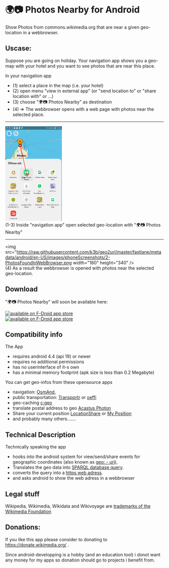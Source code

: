 # 🌍📷 Photos Nearby for Android

Show Photos from commons.wikimedia.org that are near a given geo-location in a webbrowser.

## Uscase: 

Suppose you are going on holiday. Your navigation app shows you a geo-map with your hotel
and you want to see photos that are near this place.

In your navigation app

* (1) select a place in the map (i.e. your hotel)
* (2) open menu "view in external app" (or "send location to" or "share location with" or ...)
* (3) choose "🌍📷 Photos Nearby" as destination 
* (4) => The webbrowser opens with a web page with photos near the selected place.  

---

<img src="https://raw.githubusercontent.com/k3b/geo2url/master/fastlane/metadata/android/en-US/images/phoneScreenshots/1-ShareInNaviApp.png" width="180" height="300" /><br/>
(1-3) Inside "navigation app" open selected geo-location with "🌍📷 Photos Nearby"

---

<img src="https://raw.githubusercontent.com/k3b/geo2url/master/fastlane/metadata/android/en-US/images/phoneScreenshots/2-PhotosFoundInWebBrowser.png width="180" height="340" /><br/>
(4) As a result the webbrowser is opened with photos near the selected geo-location.

## Download

"🌍📷 Photos Nearby" will soon be available here:

[<img src="https://f-droid.org/badge/get-it-on.png" alt="available on F-Droid app store" width="200" >](https://f-droid.org/packages/de.k3b.android.geo2url/)<br/>
[<img src="https://github.com/k3b/intent-intercept/raw/master/app/src/debug/res/drawable/qr_code_url_geo2url_fdroid.png" alt="available on F-Droid app store" height="200" width="200">](https://f-droid.org/packages/de.k3b.android.geo2url/)


## Compatibility info

The App 

* requires android 4.4 (api 19) or newer
* requires no additional permissions
* has no userinterface of it-s own
* has a minimal memory footprint (apk size is less than 0.2 Megabyte)

You can get geo-infos from these opensource apps

* navigation: [OsmAnd](https://f-droid.org/packages/net.osmand.plus/),
* public transportation: [Transportr](https://f-droid.org/packages/de.grobox.liberario) or [oeffi](https://f-droid.org/packages/de.schildbach.oeffi)
* geo-caching [c:geo](https://apt.izzysoft.de/fdroid/index/apk/cgeo.geocaching)
* translate postal address to geo [Acastus Photon ](https://f-droid.org/packages/name.gdr.acastus_photon)
* Share your current position [LocationShare](https://f-droid.org/packages/ca.cmetcalfe.locationshare) or [My Position](https://f-droid.org/packages/net.mypapit.mobile.myposition)
* and probably many others.......

## Technical Description

Technically speaking the app

* hooks into the android system for view/send/share events for geographic coordinates (also known as [geo: - uri](https://en.wikipedia.org/wiki/Geo_URI_scheme)),
* Translates the geo data into [SPARQL database query](https://github.com/k3b/geo2url/blob/master/app/src/main/java/de/k3b/android/geo2url/photos-nearby.sparql).
* converts the query into a [https web adress](https://query.wikidata.org/).
* and asks android to show the web adress in a webbrowser

## Legal stuff

Wikipedia, Wikimedia, Wikidata and Wikivoyage are  [trademarks of the Wikimedia Foundation](https://foundation.wikimedia.org/wiki/Wikimedia_trademarks)

## Donations:

If you like this app please consider to donating to https://donate.wikimedia.org/ .

Since android-developping is a hobby (and an education tool) i donot want any
money for my apps so donation should go to projects i benefit from.

